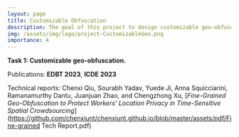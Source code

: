 ```yaml
---
layout: page
title: Customizable Obfuscation
description: The goal of this project to design customizable geo-obfuscation to protect workers' location privacy in mobile crowdsourcing. 
img: /assets/img/logo/project-CustomizableGeo.png
importance: 4
---
```


**Task 1: Customizable geo-obfuscation.**

Publications: **EDBT 2023**, **ICDE 2023**

Technical reports: Chenxi Qiu, Sourabh Yadav, Yuede Ji, Anna Squicciarini, Ramanamurthy Dantu, Juanjuan Zhao, and Chengzhong Xu, [*Fine-Grained Geo-Obfuscation to Protect Workers’ Location Privacy in Time-Sensitive Spatial Crowdsourcing*](https://github.com/chenxiunt/chenxiunt.github.io/blob/master/assets/pdf/Fine-grained Tech Report.pdf)

